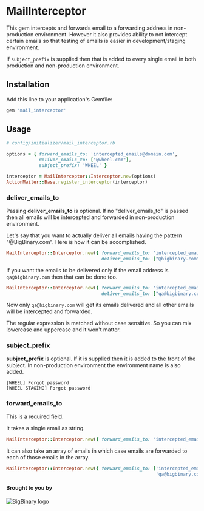 # MailInterceptor

This gem intercepts and forwards email to a forwarding address in
non-production environment. However it also provides ability to not
intercept certain emails so that testing of emails is easier in
development/staging environment.

If `subject_prefix` is supplied then that is added to every single email
in both production and non-production environment.

## Installation

Add this line to your application's Gemfile:

```ruby
gem 'mail_interceptor'
```

## Usage

```ruby
# config/initializer/mail_interceptor.rb

options = { forward_emails_to: 'intercepted_emails@domain.com',
            deliver_emails_to: ["@wheel.com"],
            subject_prefix: 'WHEEL' }

interceptor = MailInterceptor::Interceptor.new(options)
ActionMailer::Base.register_interceptor(interceptor)
```

### deliver_emails_to

Passing __deliver_emails_to__ is optional. If no "deliver_emails_to"
is passed then all emails will be intercepted and forwarded in
non-production environment.

Let's say that you want to actually deliver all emails having the pattern
"@BigBinary.com". Here is how it can be accomplished.

```ruby
MailInterceptor::Interceptor.new({ forward_emails_to: 'intercepted_emails@domain.com',
                                   deliver_emails_to: ["@bigbinary.com"] })
```

If you want the emails to be delivered only if the email address is
`qa@bigbinary.com` then that can be done too.

```ruby
MailInterceptor::Interceptor.new({ forward_emails_to: 'intercepted_emails@domain.com',
                                   deliver_emails_to: ["qa@bigbinary.com"] })
```

Now only `qa@bigbinary.com` will get its emails delivered and all other emails
will be intercepted and forwarded.

The regular expression is matched without case sensitive. So you can mix lowercase
and uppercase and it won't matter.

### subject_prefix

__subject_prefix__ is optional. If it is supplied then it is added to
the front of the subject. In non-production environment the environment
name is also added.

```
[WHEEL] Forgot password
[WHEEL STAGING] Forgot password
```

### forward_emails_to

This is a required field.

It takes a single email as string.

```ruby
MailInterceptor::Interceptor.new({ forward_emails_to: 'intercepted_emails@bigbinary.com' })
```

It can also take an array of emails in which case emails are forwarded to each of those emails in the array.

```ruby
MailInterceptor::Interceptor.new({ forward_emails_to: ['intercepted_emails@bigbinary.com',
                                                       'qa@bigbinary.com' })
```

#### Brought to you by

[![BigBinary logo](http://bigbinary.com/assets/common/logo.png)](http://BigBinary.com)

